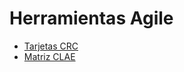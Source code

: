 # Herramientas Agile

- [Tarjetas CRC](https://docs.google.com/spreadsheets/d/1cIp-irNSLqgDcScWjpGVcOBMt94C-yeJtUI0bQqeQRc/edit?usp=sharing "Title")
- [Matriz CLAE](https://docs.google.com/spreadsheets/d/1qDDthi0axp7QTJdMVv9STj946bkie5_RMObPE2KPq2Q/edit?usp=drive_link "Title")
